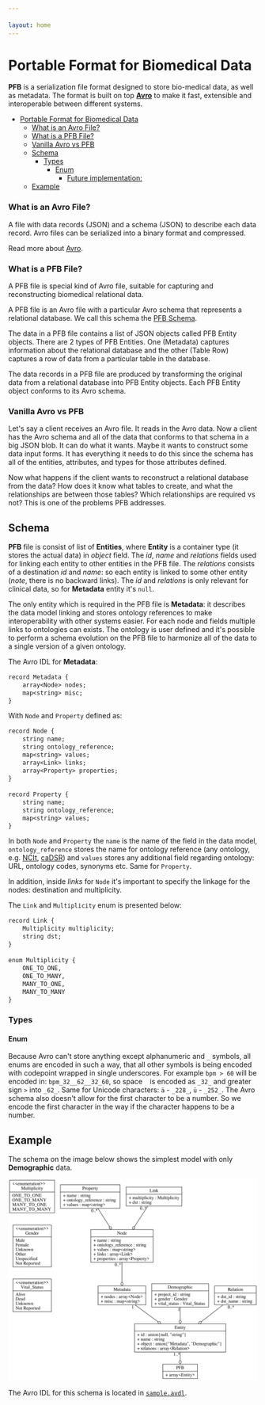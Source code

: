 ```yaml
---

layout: home
---
```

# Portable Format for Biomedical Data

**PFB** is a serialization file format designed to store bio-medical data, as well as metadata. The format is built on top [**Avro**][1] to make it fast, extensible and interoperable between different systems.

- [Portable Format for Biomedical Data](#portable-format-for-biomedical-data)
  - [What is an Avro File?](#what-is-an-avro-file)
  - [What is a PFB File?](#what-is-a-pfb-file)
  - [Vanilla Avro vs PFB](#vanilla-avro-vs-pfb)
  - [Schema](#schema)
    - [Types](#types)
      - [Enum](#enum)
        - [Future implementation:](#future-implementation)
  - [Example](#example)

### What is an Avro File?

A file with data records (JSON) and a schema (JSON) to describe each data record. Avro files can be serialized into a binary format and compressed.

Read more about [Avro](https://Avro.apache.org/docs/current/spec.html).

### What is a PFB File?

A PFB file is special kind of Avro file, suitable for capturing and reconstructing biomedical relational data.

A PFB file is an Avro file with a particular Avro schema that represents a relational database. We call this schema the [PFB Schema](#schema).

The data in a PFB file contains a list of JSON objects called PFB Entity objects. There are 2 types of PFB Entities. One (Metadata) captures information about the relational database and the other (Table Row) captures a row of data from a particular table in the database.

The data records in a PFB file are produced by transforming the original data from a relational database into PFB Entity objects. Each PFB Entity object conforms to its Avro schema.

### Vanilla Avro vs PFB

Let's say a client receives an Avro file. It reads in the Avro data. Now a client has the Avro schema and all of the data that conforms to that schema in a big JSON blob. It can do what it wants. Maybe it wants to construct some data input forms. It has everything it needs to do this since the schema has all of the entities, attributes, and types for those attributes defined.

Now what happens if the client wants to reconstruct a relational database from the data? How does it know what tables to create, and what the relationships are between those tables? Which relationships are required vs not? This is one of the problems PFB addresses.

## Schema

**PFB** file is consist of list of **Entities**, where **Entity** is a container type (it stores the actual data) in *object* field. The *id*, *name* and *relations* fields used for linking each entity to other entities in the PFB file. The *relations* consists of a destination *id* and *name*: so each entity is linked to some other entity (*note*, there is no backward links). The *id* and *relations* is only relevant for clinical data, so for **Metadata** entity it's `null`.

The only entity which is required in the PFB file is **Metadata**: it describes the data model linking and stores ontology references to make interoperability with other systems easier. For each node and fields multiple links to ontologies can exists. The ontology is user defined and it's possible to perform a schema evolution on the PFB file to harmonize all of the data to a single version of a given ontology.

The Avro IDL for **Metadata**:

```
record Metadata {
    array<Node> nodes;
    map<string> misc;
}
```

With `Node` and `Property` defined as:

```
record Node {
    string name;
    string ontology_reference;
    map<string> values;
    array<Link> links;
    array<Property> properties;
}

record Property {
    string name;
    string ontology_reference;
    map<string> values;
}
```

In both `Node` and `Property` the `name` is the name of the field in the data model, `ontology_reference` stores the name for ontology reference (any ontology, e.g. [NCIt][2], [caDSR][3]) and `values` stores any additional field regarding ontology: URL, ontology codes, synonyms etc. Same for `Property`.

In addition, inside *links* for `Node` it's important to specify the linkage for the nodes: destination and multiplicity.

The `Link` and `Multiplicity` enum is presented below:
```
record Link {
    Multiplicity multiplicity;
    string dst;
}

enum Multiplicity {
    ONE_TO_ONE,
    ONE_TO_MANY,
    MANY_TO_ONE,
    MANY_TO_MANY
}
```

### Types

#### Enum

Because Avro can't store anything except alphanumeric and `_` symbols, all enums are encoded in such a way, that all other symbols is being encoded with codepoint wrapped in single underscores. For example `bpm > 60` will be encoded in: `bpm_32__62__32_60`, so space ` ` is encoded as `_32_` and greater sign `>` into `_62_`. Same for Unicode characters: `ä` - `_228_`, `ü` - `_252_`. The Avro schema also doesn't allow for the first character to be a number. So we encode the first character in the way if the character happens to be a number.

## Example

The schema on the image below shows the simplest model with only **Demographic** data.

[![schema][4]][4]

The Avro IDL for this schema is located in [`sample.avdl`][16].

  [1]: https://avro.apache.org/docs/current/spec.html
  [2]: https://ncit.nci.nih.gov/ncitbrowser/pages/
  [3]: https://cdebrowser.nci.nih.gov/cdebrowserClient/cdeBrowser.html#/search
  [4]: ./schema.svg
  [16]: ./sample.avdl

